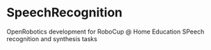 # SpeechRecognition
OpenRobotics development for RoboCup @ Home Education SPeech recognition and synthesis tasks
